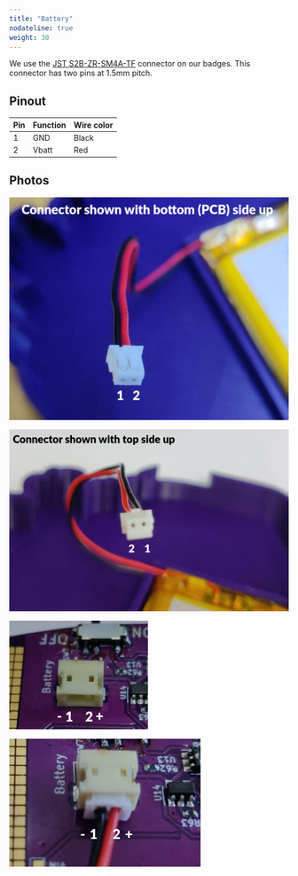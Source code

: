 ```yaml
---
title: "Battery"
nodateline: true
weight: 30
---
```


We use the [JST S2B-ZR-SM4A-TF](https://www.lcsc.com/product-detail/Wire-To-Board-Wire-To-Wire-Connector_JST-Sales-America-S2B-ZR-SM4A-TF-LF-SN_C265329.html) connector on our badges. This connector has two pins at 1.5mm pitch.

## Pinout

| Pin | Function | Wire color |
|-----|----------|------------|
| 1   | GND      | Black      |
| 2   | Vbatt    | Red        |

## Photos

![connector1](connector1.png)

![connector2](connector2.png)

![connector3](connector3.png)

![connector4](connector4.png)

